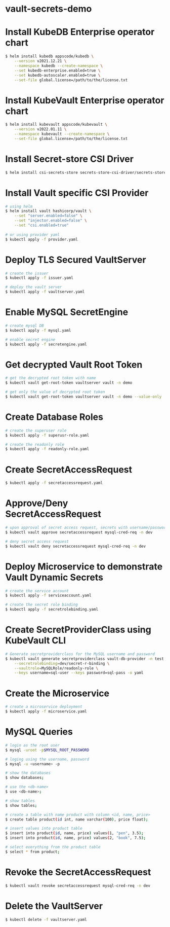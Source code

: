 # vault-secrets-demo

# Install KubeDB Enterprise operator chart

```bash
$ helm install kubedb appscode/kubedb \
    --version v2021.12.21 \
    --namespace kubedb --create-namespace \
    --set kubedb-enterprise.enabled=true \
    --set kubedb-autoscaler.enabled=true \
    --set-file global.license=/path/to/the/license.txt
```

# Install KubeVault Enterprise operator chart

```bash
$ helm install kubevault appscode/kubevault \
    --version v2022.01.11 \
    --namespace kubevault --create-namespace \
    --set-file global.license=/path/to/the/license.txt
```

# Install Secret-store CSI Driver

```bash
$ helm install csi-secrets-store secrets-store-csi-driver/secrets-store-csi-driver --namespace kube-system
```

# Install Vault specific CSI Provider

```bash
# using helm
$ helm install vault hashicorp/vault \
    --set "server.enabled=false" \
    --set "injector.enabled=false" \
    --set "csi.enabled=true"
     
# or using provider yaml
$ kubectl apply -f provider.yaml
```

# Deploy TLS Secured VaultServer

```bash
# create the issuer
$ kubectl apply -f issuer.yaml

# deploy the vault server
$ kubectl apply -f vaultserver.yaml
```

# Enable MySQL SecretEngine

```bash
# create mysql DB 
$ kubectl apply -f mysql.yaml

# enable secret engine
$ kubectl apply -f secretengine.yaml
```

# Get decrypted Vault Root Token

```bash
# get the decrypted root token with name
$ kubectl vault get-root-token vaultserver vault -n demo

# get only the value of decrypted root token
$ kubectl vault get-root-token vaultserver vault -n demo --value-only
```

# Create Database Roles

```bash
# create the superuser role
$ kubectl apply -f superusr-role.yaml

# create the readonly role
$ kubectl apply -f readonly-role.yaml
```

# Create SecretAccessRequest

```bash
$ kubectl apply -f secretaccessrequest.yaml
```

# Approve/Deny SecretAccessRequest

```bash
# upon approval of secret access request, secrets with username/password will be created
$ kubectl vault approve secretaccessrequest mysql-cred-req -n dev

# deny secret access request
$ kubectl vault deny secretaccessrequest mysql-cred-req -n dev
```

# Deploy Microservice to demonstrate Vault Dynamic Secrets

```bash
# create the service account
$ kubectl apply -f serviceaccount.yaml

# create the secret role binding
$ kubectl apply -f secretrolebinding.yaml
```

# Create SecretProviderClass using KubeVault CLI

```bash
# Generate secretproviderclass for the MySQL username and password
$ kubectl vault generate secretproviderclass vault-db-provider -n test      \
    --secretrolebinding=dev/secret-r-binding \
    --vaultrole=MySQLRole/readonly-role \
    --keys username=sql-user --keys password=sql-pass -o yaml 
```

# Create the Microservice

```bash
# create a microservice deployment
$ kubectl apply -f microservice.yaml
```

# MySQL Queries

```bash
# login as the root user
$ mysql -uroot -p$MYSQL_ROOT_PASSWORD

# loging using the username, password
$ mysql -u <username> -p

# show the databases
$ show databases;

# use the <db-name>
$ use <db-name>;

# show tables
$ show tables;

# create a table with name product with column <id, name, price>
$ create table product(id int, name varchar(100), price float);

# insert values into product table
$ insert into product(id, name, price) values(1, "pen", 3.5);
$ insert into product(id, name, price) values(2, "book", 7.5);

# select everything from the product table
$ select * from product;
```

# Revoke the SecretAccessRequest

```bash
$ kubectl vault revoke secretaccessrequest mysql-cred-req -n dev
```

# Delete the VaultServer

```bash
$ kubectl delete -f vaultserver.yaml
```